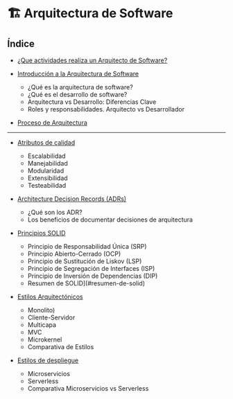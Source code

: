 # 🏗️ Arquitectura de Software

## Índice

- [¿Que actividades realiza un Arquitecto de Software?](arquitecto.md)

- [Introducción a la Arquitectura de Software](introduccion.md)

  - ¿Qué es la arquitectura de software?
  - ¿Qué es el desarrollo de software?
  - Arquitectura vs Desarrollo: Diferencias Clave
  - Roles y responsabilidades. Arquitecto vs Desarrollador

- [Proceso de Arquitectura](proceso_arquitectura.md)

---

- [Atributos de calidad](atributos_calidad.md)

  - Escalabilidad
  - Manejabilidad
  - Modularidad
  - Extensibilidad
  - Testeabilidad

- [Architecture Decision Records (ADRs)](adr.md)

  - ¿Qué son los ADR?
  - Los beneficios de documentar decisiones de arquitectura

- [Principios SOLID](solid.md)

  - Principio de Responsabilidad Única (SRP)
  - Principio Abierto-Cerrado (OCP)
  - Principio de Sustitución de Liskov (LSP)
  - Principio de Segregación de Interfaces (ISP)
  - Principio de Inversión de Dependencias (DIP)
  - Resumen de SOLID](#resumen-de-solid)

- [Estilos Arquitectónicos](estilos_arquitectonicos.md)

  - Monolito)
  - Cliente-Servidor
  - Multicapa
  - MVC
  - Microkernel
  - Comparativa de Estilos

- [Estilos de despliegue](estilos_despliegues.md)
  - Microservicios
  - Serverless
  - Comparativa Microservicios vs Serverless
